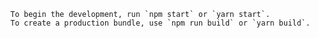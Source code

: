 
      To begin the development, run `npm start` or `yarn start`.
      To create a production bundle, use `npm run build` or `yarn build`.

